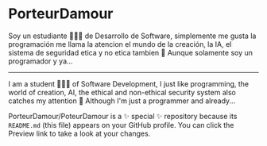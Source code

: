 # PorteurDamour

Soy un estudiante 🧑🏻‍🎓 de Desarrollo de Software, simplemente me gusta la programación me llama la atencion el mundo de la creación, la IA, el sistema de seguridad etica y no etica tambien 📙
Aunque solamente soy un programador y ya... 

-----

I am a student 🧑🏻‍🎓 of Software Development, I just like programming, the world of creation, AI, the ethical and non-ethical security system also catches my attention 📙
Although I'm just a programmer and already...


PorteurDamour/PoteurDamour is a ✨ special ✨ repository because its `README.md` (this file) appears on your GitHub profile.
You can click the Preview link to take a look at your changes.

